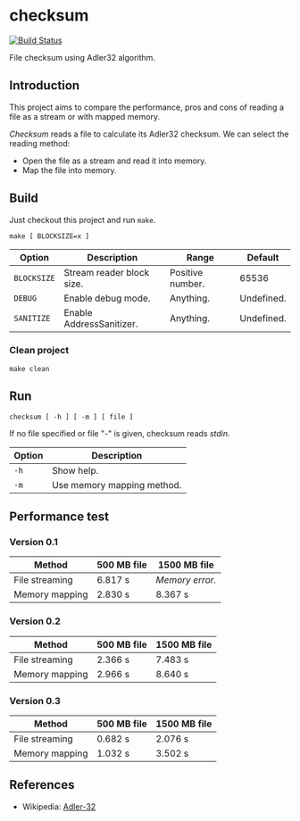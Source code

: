 # checksum

[![Build Status](https://travis-ci.com/vikman90/checksum.svg?branch=master)](https://travis-ci.com/vikman90/checksum)

File checksum using Adler32 algorithm.

## Introduction

This project aims to compare the performance, pros and cons of reading a file as a stream or with mapped memory.

*Checksum* reads a file to calculate its Adler32 checksum. We can select the reading method:

- Open the file as a stream and read it into memory.
- Map the file into memory.

## Build

Just checkout this project and run `make`.

```
make [ BLOCKSIZE=x ]
```

|Option|Description|Range|Default|
|---|---|---|---|
|`BLOCKSIZE`|Stream reader block size.|Positive number.|65536|
|`DEBUG`|Enable debug mode.|Anything.|Undefined.|
|`SANITIZE`|Enable AddressSanitizer.|Anything.|Undefined.|

### Clean project

```
make clean
```

## Run

```
checksum [ -h ] [ -m ] [ file ]
```

If no file specified or file "-" is given, checksum reads _stdin_.

|Option|Description|
|---|---|
|`-h`|Show help.|
|`-m`|Use memory mapping method.|

## Performance test

### Version 0.1

|Method|500 MB file|1500 MB file|
|---|---|---|
|File streaming|6.817 s|_Memory error._|
|Memory mapping|2.830 s|8.367 s|

### Version 0.2

|Method|500 MB file|1500 MB file|
|---|---|---|
|File streaming|2.366 s|7.483 s|
|Memory mapping|2.966 s|8.640 s|

### Version 0.3

|Method|500 MB file|1500 MB file|
|---|---|---|
|File streaming|0.682 s|2.076 s|
|Memory mapping|1.032 s|3.502 s|

## References

- Wikipedia: [Adler-32](https://en.wikipedia.org/wiki/Adler-32)
